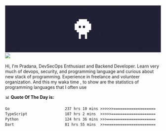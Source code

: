 ![banner](.github/banner.gif)
<img src="https://user-images.githubusercontent.com/73097560/115834477-dbab4500-a447-11eb-908a-139a6edaec5c.gif"></p>

Hi, I'm Pradana, DevSecOps Enthusiast and Backend Developer. Learn very much of devops, security, and programming language and curious about new stack of programming. Experience in freelance and volunteer organization. And this my waka time , to show are the statistics of programming languages that I often use

📊 **Quote Of The Day is:**
<!--START_SECTION:waka-->

```txt
Go                         237 hrs 10 mins >>>>>>===================   25.47 %
TypeScript                 187 hrs 2 mins  >>>>>====================   20.09 %
Python                     124 hrs 36 mins >>>======================   13.38 %
Dart                       81 hrs 55 mins  >>=======================   08.80 %
```

<!--END_SECTION:waka-->
